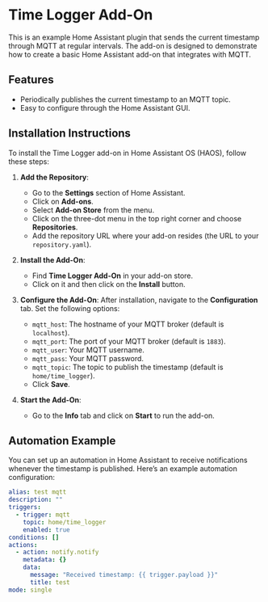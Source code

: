 # Time Logger Add-On

This is an example Home Assistant plugin that sends the current timestamp through MQTT at regular intervals.
The add-on is designed to demonstrate how to create a basic Home Assistant add-on that integrates with MQTT.

## Features

- Periodically publishes the current timestamp to an MQTT topic.
- Easy to configure through the Home Assistant GUI.

## Installation Instructions

To install the Time Logger add-on in Home Assistant OS (HAOS), follow these steps:

1. **Add the Repository**:
   - Go to the **Settings** section of Home Assistant.
   - Click on **Add-ons**.
   - Select **Add-on Store** from the menu.
   - Click on the three-dot menu in the top right corner and choose **Repositories**.
   - Add the repository URL where your add-on resides (the URL to your `repository.yaml`).

2. **Install the Add-On**:
   - Find **Time Logger Add-On** in your add-on store.
   - Click on it and then click on the **Install** button.

3. **Configure the Add-On**:
   After installation, navigate to the **Configuration** tab. Set the following options:
   - `mqtt_host`: The hostname of your MQTT broker (default is `localhost`).
   - `mqtt_port`: The port of your MQTT broker (default is `1883`).
   - `mqtt_user`: Your MQTT username.
   - `mqtt_pass`: Your MQTT password.
   - `mqtt_topic`: The topic to publish the timestamp (default is `home/time_logger`).
   - Click **Save**.

4. **Start the Add-On**:
   - Go to the **Info** tab and click on **Start** to run the add-on.

## Automation Example

You can set up an automation in Home Assistant to receive notifications whenever the timestamp is published. Here’s an example automation configuration:

```yaml
alias: test mqtt
description: ""
triggers:
  - trigger: mqtt
    topic: home/time_logger
    enabled: true
conditions: []
actions:
  - action: notify.notify
    metadata: {}
    data:
      message: "Received timestamp: {{ trigger.payload }}"
      title: test
mode: single

```
